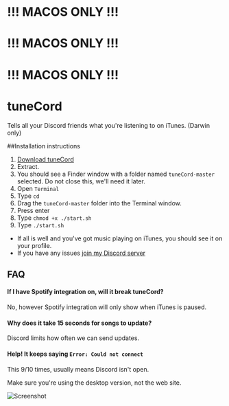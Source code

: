 # !!! MACOS ONLY !!!
# !!! MACOS ONLY !!!
# !!! MACOS ONLY !!!


# tuneCord
Tells all your Discord friends what you're listening to on iTunes. (Darwin only)

##Installation instructions

1. [Download tuneCord](https://github.com/theLMGN/tuneCord/archive/master.zip)
2. Extract.
3. You should see a Finder window with a folder named `tuneCord-master` selected. Do not close this, we'll need it later.
4. Open `Terminal`
5. Type `cd `
6. Drag the `tuneCord-master` folder into the Terminal window.
7. Press enter
8. Type `chmod +x ./start.sh`
9. Type `./start.sh`
- If all is well and you've got music playing on iTunes, you should see it on your profile.
- If you have any issues [join my Discord server](https://discord.gg/bREgHCq)

## FAQ

#### If I have Spotify integration on, will it break tuneCord?

No, however Spotify integration will only show when iTunes is paused.

#### Why does it take 15 seconds for songs to update?

Discord limits how often we can send updates.

#### Help! It keeps saying `Error: Could not connect`

This 9/10 times, usually means Discord isn't open.

Make sure you're using the desktop version, not the web site.



![Screenshot](https://i.imgur.com/462Snpa.png)

